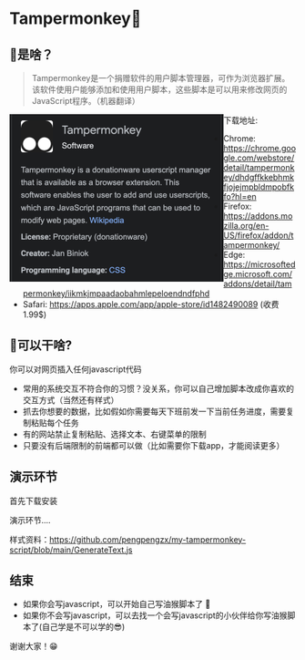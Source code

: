 # Tampermonkey🐒

## 🐒是啥？

> Tampermonkey是一个捐赠软件的用户脚本管理器，可作为浏览器扩展。该软件使用户能够添加和使用用户脚本，这些脚本是可以用来修改网页的JavaScript程序。（机器翻译）

<img src="https://raw.githubusercontent.com/pengpengzx/fileRepo/main/uPic/image-20220303131647846.png" alt="image-20220303131647846" style="zoom:50%;float:left" />

下载地址:

- Chrome: https://chrome.google.com/webstore/detail/tampermonkey/dhdgffkkebhmkfjojejmpbldmpobfkfo?hl=en
- Firefox: https://addons.mozilla.org/en-US/firefox/addon/tampermonkey/
- Edge: https://microsoftedge.microsoft.com/addons/detail/tampermonkey/iikmkjmpaadaobahmlepeloendndfphd
- Safari: https://apps.apple.com/app/apple-store/id1482490089 (收费1.99$)



## 🐒可以干啥?

你可以对网页插入任何javascript代码

- 常用的系统交互不符合你的习惯？没关系，你可以自己增加脚本改成你喜欢的交互方式（当然还有样式）
- 抓去你想要的数据，比如假如你需要每天下班前发一下当前任务进度，需要复制粘贴每个任务
- 有的网站禁止复制粘贴、选择文本、右键菜单的限制
- 只要没有后端限制的前端都可以做（比如需要你下载app，才能阅读更多）



## 演示环节

首先下载安装

演示环节....

样式资料：https://github.com/pengpengzx/my-tampermonkey-script/blob/main/GenerateText.js

## 结束

- 如果你会写javascript，可以开始自己写油猴脚本了 🥰
- 如果你不会写javascript，可以去找一个会写javascript的小伙伴给你写油猴脚本了(自己学是不可以学的😎) 



谢谢大家！😁



